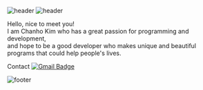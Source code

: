 ![header](https://capsule-render.vercel.app/api?type=waving&animation=scaleIn&fontAlign=50&color=FFFFFF&text=GitHub%20&fontColor=FFFFFF&height=200&fontSize=100&stroke=33DAFF&strokeWidth=5)
![header](https://capsule-render.vercel.app/api?type=waving&animation=scaleIn&fontAlign=70&fontAlignY=5&color=FFFFFF&text=By%20Chanho%20Kim%20&fontColor=33DAFF&height=200&fontSize=15)  

Hello, nice to meet you!  
I am Chanho Kim who has a great passion for programming and development,  
and hope to be a good developer who makes unique and beautiful programs that could help people's lives.


Contact
[![Gmail Badge](https://img.shields.io/badge/Gmail-D14836?style=flat&logo=Gmail&logoColor=white)](mailto:chanhokim9848@gmail.com)



  
![footer](https://capsule-render.vercel.app/api?type=wave&color=33DAFF&height=150&section=footer)

